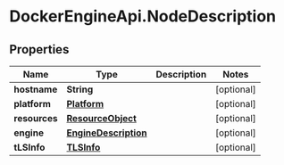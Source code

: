 # DockerEngineApi.NodeDescription

## Properties

Name | Type | Description | Notes
------------ | ------------- | ------------- | -------------
**hostname** | **String** |  | [optional] 
**platform** | [**Platform**](Platform.md) |  | [optional] 
**resources** | [**ResourceObject**](ResourceObject.md) |  | [optional] 
**engine** | [**EngineDescription**](EngineDescription.md) |  | [optional] 
**tLSInfo** | [**TLSInfo**](TLSInfo.md) |  | [optional] 


